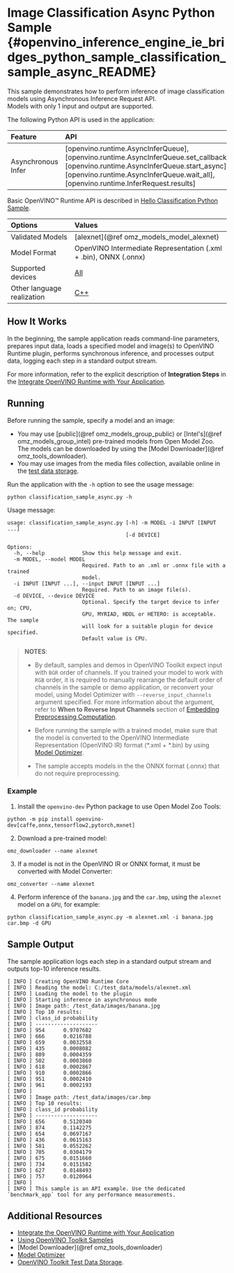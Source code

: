 # Image Classification Async Python Sample {#openvino_inference_engine_ie_bridges_python_sample_classification_sample_async_README}

This sample demonstrates how to perform inference of image classification models using Asynchronous Inference Request API.  
Models with only 1 input and output are supported.

The following Python API is used in the application:

| Feature            | API                                                                                                                                                                                                                       | Description               |
| :----------------- | :------------------------------------------------------------------------------------------------------------------------------------------------------------------------------------------------------------------------ | :------------------------ |
| Asynchronous Infer | [openvino.runtime.AsyncInferQueue], [openvino.runtime.AsyncInferQueue.set_callback], [openvino.runtime.AsyncInferQueue.start_async], [openvino.runtime.AsyncInferQueue.wait_all], [openvino.runtime.InferRequest.results] | Do asynchronous inference |

Basic OpenVINO™ Runtime API is described in [Hello Classification Python Sample](../hello_classification/README.md).

| Options                    | Values                                                                   |
| :------------------------- | :----------------------------------------------------------------------- |
| Validated Models           | [alexnet](@ref omz_models_model_alexnet)                                 |
| Model Format               | OpenVINO Intermediate Representation (.xml + .bin), ONNX (.onnx) |
| Supported devices          | [All](../../../docs/OV_Runtime_UG/supported_plugins/Supported_Devices.md)        |
| Other language realization | [C++](../../../samples/cpp/classification_sample_async/README.md)        |

## How It Works

In the beginning, the sample application reads command-line parameters, prepares input data, loads a specified model and image(s) to OpenVINO Runtime plugin, performs synchronous inference, and processes output data, logging each step in a standard output stream.

For more information, refer to the explicit description of
**Integration Steps** in the [Integrate OpenVINO Runtime with Your Application](../../../docs/OV_Runtime_UG/integrate_with_your_application.md).

## Running

Before running the sample, specify a model and an image:

- You may use [public](@ref omz_models_group_public) or [Intel's](@ref omz_models_group_intel) pre-trained models from Open Model Zoo. The models can be downloaded by using the [Model Downloader](@ref omz_tools_downloader).
- You may use images from the media files collection, available online in the [test data storage](https://storage.openvinotoolkit.org/data/test_data).

Run the application with the `-h` option to see the usage message:

```
python classification_sample_async.py -h
```

Usage message:

```
usage: classification_sample_async.py [-h] -m MODEL -i INPUT [INPUT ...]
                                      [-d DEVICE]

Options:
  -h, --help            Show this help message and exit.
  -m MODEL, --model MODEL
                        Required. Path to an .xml or .onnx file with a trained
                        model.
  -i INPUT [INPUT ...], --input INPUT [INPUT ...]
                        Required. Path to an image file(s).
  -d DEVICE, --device DEVICE
                        Optional. Specify the target device to infer on; CPU,
                        GPU, MYRIAD, HDDL or HETERO: is acceptable. The sample
                        will look for a suitable plugin for device specified.
                        Default value is CPU.
```

> **NOTES**:
> - By default, samples and demos in OpenVINO Toolkit expect input with `BGR` order of channels. If you trained your model to work with `RGB` order, it is required to manually rearrange the default order of channels in the sample or demo application, or reconvert your model, using Model Optimizer with `--reverse_input_channels` argument specified. For more information about the argument, refer to **When to Reverse Input Channels** section of [Embedding Preprocessing Computation](../../../docs/MO_DG/prepare_model/convert_model/Converting_Model.md).
>
> - Before running the sample with a trained model, make sure that the model is converted to the OpenVINO Intermediate Representation (OpenVINO IR) format (\*.xml + \*.bin) by using [Model Optimizer](../../../docs/MO_DG/Deep_Learning_Model_Optimizer_DevGuide.md).
>
> - The sample accepts models in the the ONNX format (.onnx) that do not require preprocessing.

### Example

1. Install the `openvino-dev` Python package to use Open Model Zoo Tools:

```
python -m pip install openvino-dev[caffe,onnx,tensorflow2,pytorch,mxnet]
```

2. Download a pre-trained model:
```
omz_downloader --name alexnet
```

3. If a model is not in the OpenVINO IR or ONNX format, it must be converted with Model Converter:

```
omz_converter --name alexnet
```

4. Perform inference of the `banana.jpg` and the `car.bmp`, using the `alexnet` model on a `GPU`, for example:

```
python classification_sample_async.py -m alexnet.xml -i banana.jpg car.bmp -d GPU
```

## Sample Output

The sample application logs each step in a standard output stream and outputs top-10 inference results.

```
[ INFO ] Creating OpenVINO Runtime Core
[ INFO ] Reading the model: C:/test_data/models/alexnet.xml
[ INFO ] Loading the model to the plugin
[ INFO ] Starting inference in asynchronous mode
[ INFO ] Image path: /test_data/images/banana.jpg
[ INFO ] Top 10 results:
[ INFO ] class_id probability
[ INFO ] --------------------
[ INFO ] 954      0.9707602
[ INFO ] 666      0.0216788
[ INFO ] 659      0.0032558
[ INFO ] 435      0.0008082
[ INFO ] 809      0.0004359
[ INFO ] 502      0.0003860
[ INFO ] 618      0.0002867
[ INFO ] 910      0.0002866
[ INFO ] 951      0.0002410
[ INFO ] 961      0.0002193
[ INFO ]
[ INFO ] Image path: /test_data/images/car.bmp
[ INFO ] Top 10 results:
[ INFO ] class_id probability
[ INFO ] --------------------
[ INFO ] 656      0.5120340
[ INFO ] 874      0.1142275
[ INFO ] 654      0.0697167
[ INFO ] 436      0.0615163
[ INFO ] 581      0.0552262
[ INFO ] 705      0.0304179
[ INFO ] 675      0.0151660
[ INFO ] 734      0.0151582
[ INFO ] 627      0.0148493
[ INFO ] 757      0.0120964
[ INFO ]
[ INFO ] This sample is an API example. Use the dedicated `benchmark_app` tool for any performance measurements.
```

## Additional Resources

- [Integrate the OpenVINO Runtime with Your Application](../../../docs/OV_Runtime_UG/integrate_with_your_application.md)
- [Using OpenVINO Toolkit Samples](../../../docs/OV_Runtime_UG/Samples_Overview.md)
- [Model Downloader](@ref omz_tools_downloader)
- [Model Optimizer](../../../docs/MO_DG/Deep_Learning_Model_Optimizer_DevGuide.md)
- [OpenVINO Toolkit Test Data Storage](https://storage.openvinotoolkit.org/data/test_data).

<!-- [openvino.runtime.AsyncInferQueue]:
[openvino.runtime.AsyncInferQueue.set_callback]:
[openvino.runtime.AsyncInferQueue.start_async]:
[openvino.runtime.AsyncInferQueue.wait_all]:
[openvino.runtime.InferRequest.results]: -->